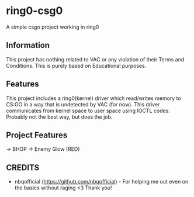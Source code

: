 # ring0-csg0
A simple csgo project working in ring0

## Information ##
This project has nothing related to VAC or any violation of their Terms and Conditions. This is purely based on Educational purposes. 

## Features ##
This project includes a ring0(kernel) driver which read/writes memory to CS:GO in a way that is undetected by VAC (for now). This driver communicates from kernel space to user space using IOCTL codes. Probably not the best way, but does the job. 

## Project Features ##
-> BHOP
-> Enemy Glow (RED)


## CREDITS ##
- nbqofficial (https://github.com/nbqofficial) - For helping me out even on the basics without raging <3 Thank you!
